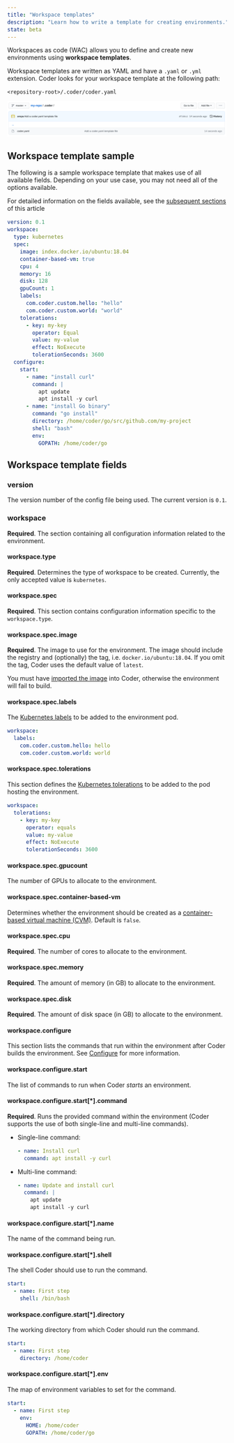 ```yaml
---
title: "Workspace templates"
description: "Learn how to write a template for creating environments."
state: beta
---
```


Workspaces as code (WAC) allows you to define and create new environments using
**workspace templates**.

Workspace templates are written as YAML and have a `.yaml` or `.yml` extension.
Coder looks for your workspace template at the following path:

```text
<repository-root>/.coder/coder.yaml
```

![Template Location](../../assets/wac-location.png)

## Workspace template sample

The following is a sample workspace template that makes use of all available
fields. Depending on your use case, you may not need all of the options
available.

For detailed information on the fields available, see the
[subsequent sections](#workspace-template-fields) of this article

```yaml
version: 0.1
workspace:
  type: kubernetes
  spec:
    image: index.docker.io/ubuntu:18.04
    container-based-vm: true
    cpu: 4
    memory: 16
    disk: 128
    gpuCount: 1
    labels:
      com.coder.custom.hello: "hello"
      com.coder.custom.world: "world"
    tolerations:
      - key: my-key
        operator: Equal
        value: my-value
        effect: NoExecute
        tolerationSeconds: 3600
  configure:
    start:
      - name: "install curl"
        command: |
          apt update
          apt install -y curl
      - name: "install Go binary"
        command: "go install"
        directory: /home/coder/go/src/github.com/my-project
        shell: "bash"
        env:
          GOPATH: /home/coder/go
```

## Workspace template fields

### version

The version number of the config file being used. The current version is `0.1`.

### workspace

**Required**. The section containing all configuration information related to
the environment.

#### workspace.type

**Required**. Determines the type of workspace to be created. Currently, the
only accepted value is `kubernetes`.

#### workspace.spec

**Required**. This section contains configuration information specific to the
`workspace.type`.

#### workspace.spec.image

**Required**. The image to use for the environment. The image should include the
registry and (optionally) the tag, i.e. `docker.io/ubuntu:18.04`. If you omit
the tag, Coder uses the default value of `latest`.

You must have [imported the image](../../images/importing.md) into Coder,
otherwise the environment will fail to build.

#### workspace.spec.labels

The
[Kubernetes labels](https://kubernetes.io/docs/concepts/overview/working-with-objects/labels/)
to be added to the environment pod.

```yaml
workspace:
  labels:
    com.coder.custom.hello: hello
    com.coder.custom.world: world
```

#### workspace.spec.tolerations

This section defines the
[Kubernetes tolerations](https://kubernetes.io/docs/concepts/scheduling-eviction/taint-and-toleration/)
to be added to the pod hosting the environment.

```yaml
workspace:
  tolerations:
    - key: my-key
      operator: equals
      value: my-value
      effect: NoExecute
      tolerationSeconds: 3600
```

#### workspace.spec.gpucount

The number of GPUs to allocate to the environment.

#### workspace.spec.container-based-vm

Determines whether the environment should be created as a
[container-based virtual machine (CVM)](../cvms.md). Default is `false`.

#### workspace.spec.cpu

**Required**. The number of cores to allocate to the environment.

#### workspace.spec.memory

**Required**. The amount of memory (in GB) to allocate to the environment.

#### workspace.spec.disk

**Required**. The amount of disk space (in GB) to allocate to the environment.

#### workspace.configure

This section lists the commands that run within the environment after Coder
builds the environment. See [Configure](../../images/configure.md) for more
information.

#### workspace.configure.start

The list of commands to run when Coder _starts_ an environment.

#### workspace.configure.start[*].command

**Required**. Runs the provided command within the environment (Coder supports
the use of both single-line and multi-line commands).

- Single-line command:

  ```yaml
  - name: Install curl
    command: apt install -y curl
  ```

- Multi-line command:

  ```yaml
  - name: Update and install curl
    command: |
      apt update
      apt install -y curl
  ```

#### workspace.configure.start[*].name

The name of the command being run.

#### workspace.configure.start[*].shell

The shell Coder should use to run the command.

```yaml
start:
  - name: First step
    shell: /bin/bash
```

#### workspace.configure.start[*].directory

The working directory from which Coder should run the command.

```yaml
start:
  - name: First step
    directory: /home/coder
```

#### workspace.configure.start[*].env

The map of environment variables to set for the command.

```yaml
start:
  - name: First step
    env:
      HOME: /home/coder
      GOPATH: /home/coder/go
```
